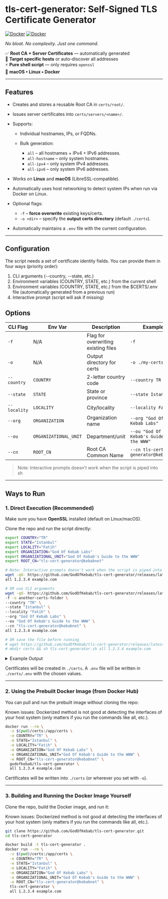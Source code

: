 # tls-cert-generator: Self-Signed TLS Certificate Generator

[![Docker](https://img.shields.io/docker/pulls/godofkebab/tls-cert-generator?logo=docker&color=%232496ED)](https://hub.docker.com/repository/docker/godofkebab/tls-cert-generator/tags)
[![Docker](https://img.shields.io/docker/image-size/godofkebab/tls-cert-generator?logo=docker&color=%232496ED)](https://hub.docker.com/repository/docker/godofkebab/tls-cert-generator)

*No bloat. No complexity. Just one command.*

✅ **Root CA + Server Certificates** — automatically generated  
🎯 **Target specific hosts** or auto-discover all addresses  
⚡ **Pure shell script** — only requires `openssl`  
🐳 **macOS • Linux • Docker**

---

## Features

* Creates and stores a reusable Root CA in `certs/root/`.
* Issues server certificates into `certs/servers/<name>/`.
* Supports:

    * Individual hostnames, IPs, or FQDNs.
    * Bulk generation:

        * `all` – all hostnames + IPv4 + IPv6 addresses.
        * `all-hostname` – only system hostnames.
        * `all-ipv4` – only system IPv4 addresses.
        * `all-ipv6` – only system IPv6 addresses.
* Works on **Linux** and **macOS** (LibreSSL-compatible).
* Automatically uses host networking to detect system IPs when run via Docker on Linux.
* Optional flags:

    * `-f` – **force overwrite** existing keys/certs.
    * `-o <dir>` – specify the **output certs directory** (default `./certs`).
* Automatically maintains a `.env` file with the current configuration.

---

## Configuration

The script needs a set of certificate identity fields.
You can provide them in four ways (priority order):
1. CLI arguments (--country, --state, etc.)
2. Environment variables (COUNTRY, STATE, etc.) from the current shell
3. Environment variables (COUNTRY, STATE, etc.) from the $CERTS/.env file (automatically generated from a previous run)
4. Interactive prompt (script will ask if missing)

## Options

| CLI Flag     | Env Var               | Description                         | Example                                  |
|--------------|-----------------------|-------------------------------------|------------------------------------------|
| `-f`         | N/A                   | Flag for overwriting existing files | `-f`                                     |
| `-o`         | N/A                   | Output directory for certs          | `-o ./my-certs`                          |
| `--country`  | `COUNTRY`             | 2-letter country code               | `--country TR`                           |
| `--state`    | `STATE`               | State or province                   | `--state Istanbul`                       |
| `--locality` | `LOCALITY`            | City/locality                       | `--locality Fatih`                       |
| `--org`      | `ORGANIZATION`        | Organization name                   | `--org "God Of Kebab Labs"`              |
| `--ou`       | `ORGANIZATIONAL_UNIT` | Department/unit                     | `--ou "God Of Kebab's Guide to the WWW"` |
| `--cn`       | `ROOT_CN`             | Root CA Common Name                 | `--cn tls-cert-generator@kebabnet`      |

> Note: Interactive prompts doesn't work when the script is piped into sh 

---

## Ways to Run

### 1. Direct Execution (Recommended)

Make sure you have **OpenSSL** installed (default on Linux/macOS).

Clone the repo and run the script directly:

```bash
export COUNTRY="TR"
export STATE="Istanbul"
export LOCALITY="Fatih"
export ORGANIZATION="God Of Kebab Labs"
export ORGANIZATIONAL_UNIT="God Of Kebab's Guide to the WWW"
export ROOT_CN="tls-cert-generator@kebabnet"

# Note: Interactive prompts doesn't work when the script is piped into sh 
wget -qO- https://github.com/GodOfKebab/tls-cert-generator/releases/latest/download/tls-cert-generator.sh | sh -s -- \
all 1.2.3.4 example.com

# OR use CLI arguments
wget -qO- https://github.com/GodOfKebab/tls-cert-generator/releases/latest/download/tls-cert-generator.sh | sh -s -- \
-f -o another-certs-folder \
--country "TR" \
--state "Istanbul" \
--locality "Fatih" \
--org "God Of Kebab Labs" \
--ou "God Of Kebab's Guide to the WWW" \
--cn "tls-cert-generator@kebabnet" \
all 1.2.3.4 example.com

# OR save the file before running
# wget https://github.com/GodOfKebab/tls-cert-generator/releases/latest/download/tls-cert-generator.sh -O tls-cert-generator.sh
# mkdir certs && sh tls-cert-generator.sh all 1.2.3.4 example.com
```

<details>
<summary>Example Output</summary>

```text
Enter COUNTRY (2-letter country code) [XX]: 
Enter STATE (State or province) [XX]: 
Enter LOCALITY (City/locality) [XX]: 
Enter ORGANIZATION (Organization name) [XX]: 
Enter ORGANIZATIONAL_UNIT (Department/unit) [XX]: 
Enter ROOT_CN (Root CA Common Name) [tls-cert-generator@XX]: 
✨  Welcome to tls-cert-generator!
📋 Current configuration:
   FORCE               (-f)         = 1
   CERTS_DIR           (-o)         = /Users/username/make-tls-certs
   COUNTRY             (--country)  = XX
   STATE               (--state)    = XX
   LOCALITY            (--locality) = XX
   ORGANIZATION        (--org)      = XX
   ORGANIZATIONAL_UNIT (--ou)       = XX
   ROOT_CN             (--cn)       = tls-cert-generator@XX

⏳ Generating key for rootCA ...
    ✅ Success: /Users/username/make-tls-certs/root/rootCA.key
⏳ Generating cert for rootCA ...
    ✅ Success: /Users/username/make-tls-certs/root/rootCA.crt
⏳ Generating cert/key for HOSTNAME ...
    ✅ Success: /Users/username/make-tls-certs/servers/HOSTNAME/key.pem
    ✅ Success: /Users/username/make-tls-certs/servers/HOSTNAME.csr
    ✅ Success: /Users/username/make-tls-certs/servers/HOSTNAME/cert.pem
⏳ Generating cert/key for HOSTNAME.local ...
    ✅ Success: /Users/username/make-tls-certs/servers/HOSTNAME.local/key.pem
    ✅ Success: /Users/username/make-tls-certs/servers/HOSTNAME.local.csr
    ✅ Success: /Users/username/make-tls-certs/servers/HOSTNAME.local/cert.pem
⏳ Generating cert/key for HOSTNAME.local ...
    ✅ Success: /Users/username/make-tls-certs/servers/HOSTNAME.local/key.pem
    ✅ Success: /Users/username/make-tls-certs/servers/HOSTNAME.local.csr
    ✅ Success: /Users/username/make-tls-certs/servers/HOSTNAME.local/cert.pem
⏳ Generating cert/key for XX.XX.XX.XX ...
    ✅ Success: /Users/username/make-tls-certs/servers/XX.XX.XX.XX/key.pem
    ✅ Success: /Users/username/make-tls-certs/servers/XX.XX.XX.XX.csr
    ✅ Success: /Users/username/make-tls-certs/servers/XX.XX.XX.XX/cert.pem
⏳ Generating cert/key for 127.0.0.1 ...
    ✅ Success: /Users/username/make-tls-certs/servers/127.0.0.1/key.pem
    ✅ Success: /Users/username/make-tls-certs/servers/127.0.0.1.csr
    ✅ Success: /Users/username/make-tls-certs/servers/127.0.0.1/cert.pem
⏳ Generating cert/key for ::1 ...
    ✅ Success: /Users/username/make-tls-certs/servers/::1/key.pem
    ✅ Success: /Users/username/make-tls-certs/servers/::1.csr
    ✅ Success: /Users/username/make-tls-certs/servers/::1/cert.pem
```
</details>

Certificates will be created in `./certs`.
A `.env` file will be written in `./certs/.env` with the chosen values.

---

### 2. Using the Prebuilt Docker Image (from Docker Hub)

You can pull and run the prebuilt image without cloning the repo:

Known issues: Dockerized method is not good at detecting the interfaces of your host system (only matters if you run the commands like all, etc.).

```bash
docker run --rm \
  -v $(pwd)/certs:/app/certs \
  -e COUNTRY="TR" \
  -e STATE="Istanbul" \
  -e LOCALITY="Fatih" \
  -e ORGANIZATION="God Of Kebab Labs" \
  -e ORGANIZATIONAL_UNIT="God Of Kebab's Guide to the WWW" \
  -e ROOT_CN="tls-cert-generator@kebabnet" \
  godofkebab/tls-cert-generator \
  all 1.2.3.4 example.com
```

Certificates will be written into `./certs` (or wherever you set with `-o`).

---

### 3. Building and Running the Docker Image Yourself

Clone the repo, build the Docker image, and run it:

Known issues: Dockerized method is not good at detecting the interfaces of your host system (only matters if you run the commands like all, etc.).

```bash
git clone https://github.com/GodOfKebab/tls-cert-generator.git
cd tls-cert-generator

docker build -t tls-cert-generator .
docker run --rm \
  -v $(pwd)/certs:/app/certs \
  -e COUNTRY="TR" \
  -e STATE="Istanbul" \
  -e LOCALITY="Fatih" \
  -e ORGANIZATION="God Of Kebab Labs" \
  -e ORGANIZATIONAL_UNIT="God Of Kebab's Guide to the WWW" \
  -e ROOT_CN="tls-cert-generator@kebabnet" \
  tls-cert-generator \
  all 1.2.3.4 example.com
```


